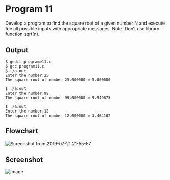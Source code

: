 # Program 11

Develop a program to find the square root of a given number N and execute foe all possible inputs with appropriate messages. Note: Don’t use library function sqrt(n).

## Output

```shell
$ gedit programe11.c
$ gcc program11.c
$ ./a.out
Enter the number:25
The square root of number 25.000000 = 5.000000

$ ./a.out
Enter the number:99
The square root of number 99.000000 = 9.949875

$ ./a.out
Enter the number:12
The square root of number 12.000000 = 3.464102
```
## Flowchart
![Screenshot from 2019-07-21 21-55-57](https://user-images.githubusercontent.com/42874695/61593835-5c4d6980-ac02-11e9-995c-420b7b54af2c.png)


## Screenshot
![image](https://user-images.githubusercontent.com/44167922/50125916-ca0e6d00-0290-11e9-912d-1e94608acb11.png)
